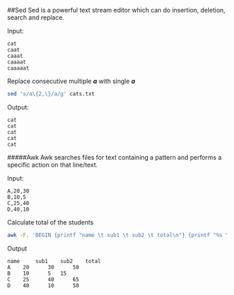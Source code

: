 ##Sed
Sed is a powerful text stream editor which can do insertion, deletion, search and replace.

Input:
```
cat
caat
caaat
caaaat
caaaaat
```
Replace consecutive multiple ***a*** with single ***a***
```bash
sed 's/a\{2,\}/a/g' cats.txt
```
Output:
```
cat
cat
cat
cat
cat
```
#####Awk
Awk searches files for text containing a pattern and performs a specific action on that line/text.

Input:
```
A,20,30
B,10,5
C,25,40
D,40,10
```
Calculate total of the students
```bash
awk -F, 'BEGIN {printf "name \t sub1 \t sub2 \t total\n"} {printf "%s \t %s \t %s \t %s\n", $1, $2, $3,$2+$3}' marks.txt 
```
Output
```
name 	 sub1 	 sub2 	 total
A 	 20 	 30 	 50
B 	 10 	 5 	 15
C 	 25 	 40 	 65
D 	 40 	 10 	 50
```
